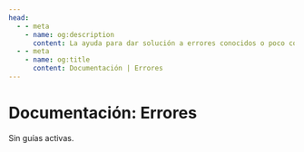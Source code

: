 ```yaml
---
head:
  - - meta
    - name: og:description
      content: La ayuda para dar solución a errores conocidos o poco conocidos que se hayan encontrado y resuelto.
  - - meta
    - name: og:title
      content: Documentación | Errores
---
```

<script setup lang="ts">
import Woaos from '@theme/components/categoria.vue';
import { categoria0 } from './categorias.ts';
</script>

# Documentación: Errores

Sin guías activas.
<!--- <Woaos :links="categoria0" /> -->
